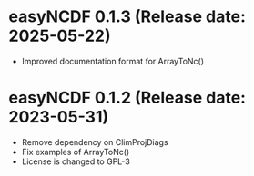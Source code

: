 # easyNCDF 0.1.3 (Release date: 2025-05-22)
- Improved documentation format for ArrayToNc()

# easyNCDF 0.1.2 (Release date: 2023-05-31)
- Remove dependency on ClimProjDiags
- Fix examples of ArrayToNc()
- License is changed to GPL-3
